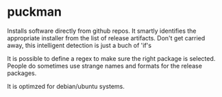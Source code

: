 # puckman

Installs software directly from github repos. It smartly identifies the appropriate installer from the list of release artifacts. Don't get carried away, this intelligent detection is just a buch of 'if's

It is possible to define a regex to make sure the right package is selected. People do sometimes use strange names and formats for the release packages. 

It is optimzed for debian/ubuntu systems. 
